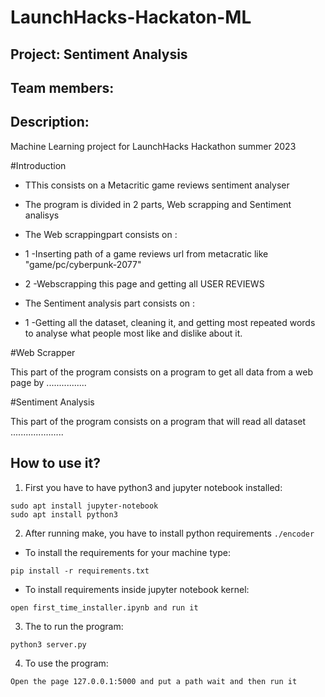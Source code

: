 # LaunchHacks-Hackaton-ML
## Project: Sentiment Analysis

## Team members:

## Description:
Machine Learning project for LaunchHacks Hackathon summer 2023

#Introduction

- TThis consists on a Metacritic game reviews sentiment analyser


- The program is divided in 2 parts, Web scrapping and Sentiment analisys
- The  Web scrappingpart consists on :
- 1 -Inserting path of a game reviews url from metacratic like "game/pc/cyberpunk-2077"
- 2 -Webscrapping this page and getting all USER REVIEWS
- The Sentiment analysis part consists on :
- 1 -Getting all the dataset, cleaning it, and getting most repeated words to analyse what people most like and dislike about it.

#Web Scrapper

This part of the program consists on a program to get all data from a web page by ................


#Sentiment Analysis

This part of the program consists on a program that will read all dataset .....................


## How to use it?
1. First you have to have python3 and jupyter notebook installed:
```
sudo apt install jupyter-notebook
sudo apt install python3
```
2. After running make, you have to install python requirements `./encoder`
* To install the requirements for your machine type:
```
pip install -r requirements.txt
```
* To install requirements inside jupyter notebook kernel:

```
open first_time_installer.ipynb and run it
```
3.  The to run the program:
```
python3 server.py
```
4.  To use the program:
```
Open the page 127.0.0.1:5000 and put a path wait and then run it

